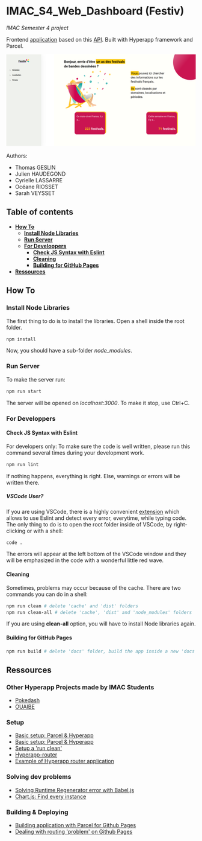 # IMAC_S4_Web_Dashboard (Festiv)

*IMAC Semester 4 project*

Frontend [application](https://julien-haudegond.github.io/IMAC_S4_Web_Dashboard/) based on this [API](https://data.culture.gouv.fr/explore/dataset/panorama-des-festivals/api/). Built with Hyperapp framework and Parcel.

![Festiv-HomeScreen](images/Festiv_HomeScreen.png)

Authors:
- Thomas GESLIN
- Julien HAUDEGOND
- Cyrielle LASSARRE
- Océane RIOSSET
- Sarah VEYSSET

## Table of contents

* [**How To**](#how-to)
    + [**Install Node Libraries**](#install-node-libraries)
    + [**Run Server**](#run-server)
    + [**For Developpers**](#for-developpers)
        - [**Check JS Syntax with Eslint**](#check-js-syntax-with-eslint)
        - [**Cleaning**](#cleaning)
        - [**Building for GitHub Pages**](#building-for-github-pages)
* [**Ressources**](#ressources)

## How To

### Install Node Libraries

The first thing to do is to install the libraries.
Open a shell inside the root folder.

```bash
npm install
```

Now, you should have a sub-folder *node_modules*.

### Run Server

To make the server run:

```bash
npm run start
```

The server will be opened on *localhost:3000*.
To make it stop, use Ctrl+C.

### For Developpers

#### Check JS Syntax with Eslint

For developers only: To make sure the code is well written, please run this command several times during your development work.

```bash
npm run lint
```

If nothing happens, everything is right. Else, warnings or errors will be written there.

##### VSCode User?

If you are using VSCode, there is a highly convenient [extension](https://marketplace.visualstudio.com/items?itemName=dbaeumer.vscode-eslint) which allows to use Eslint and detect every error, everytime, while typing code.
The only thing to do is to open the root folder inside of VSCode, by right-clicking or with a shell:

```bash
code .
```

The errors will appear at the left bottom of the VSCode window and they will be emphasized in the code with a wonderful little red wave.

#### Cleaning

Sometimes, problems may occur because of the cache.
There are two commands you can do in a shell:

```bash
npm run clean # delete 'cache' and 'dist' folders
npm run clean-all # delete 'cache', 'dist' and 'node_modules' folders
```

If you are using **clean-all** option, you will have to install Node libraries again.

#### Building for GitHub Pages

```bash
npm run build # delete 'docs' folder, build the app inside a new 'docs' folder and copy the '404.html' inside the 'docs' folder
```

## Ressources

### Other Hyperapp Projects made by IMAC Students

- [Pokedash](https://github.com/Nathanael-ROVERE/Dashboard-S4)
- [OUAIBE](https://github.com/mmmaxou/OUAIBE)

### Setup

- [Basic setup: Parcel & Hyperapp](https://www.codementor.io/@chriswahlfeldt/getting-started-with-hyperapp-lk2u2fb85)
- [Basic setup: Parcel & Hyperapp](https://blog.daftcode.pl/hyperapp-parcel-71823bd93f1c)
- [Setup a 'run clean'](https://medium.com/@codejamninja/1000-ways-to-npm-clean-1a514525a13c)
- [Hyperapp-router](https://github.com/jorgebucaran/hyperapp-router)
- [Example of Hyperapp router application](https://dev.to/thobyv/hyperapp--hyperapp-router-create-a-movie-shopping-cart-web-app-47d)

### Solving dev problems

- [Solving Runtime Regenerator error with Babel.js](https://stackoverflow.com/questions/33527653/babel-6-regeneratorruntime-is-not-defined/53736090#53736090)
- [Chart.js: Find every instance](https://stackoverflow.com/questions/36608208/how-to-retrieve-chartjs-instance-after-initialization)

### Building & Deploying

- [Building application with Parcel for Github Pages](https://www.sitepoint.com/parcel-hyperapp-github-pages/)
- [Dealing with routing 'problem' on Github Pages](https://github.com/rafrex/spa-github-pages)

